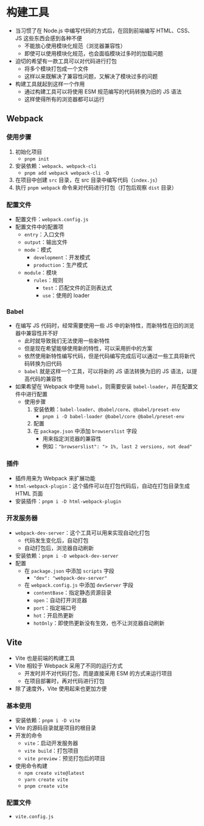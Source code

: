 # 构建工具

- 当习惯了在 Node.js 中编写代码的方式后，在回到前端编写 HTML、CSS、JS 这些东西会感到各种不便
  - 不能放心使用模块化规范（浏览器兼容性）
  - 即使可以使用模块化规范，也会面临模块过多时的加载问题
- 迫切的希望有一款工具可以对代码进行打包
  - 将多个模块打包成一个文件
  - 这样以来既解决了兼容性问题，又解决了模块过多的问题
- 构建工具就起到这样一个作用
  - 通过构建工具可以将使用 ESM 规范编写的代码转换为旧的 JS 语法
  - 这样使得所有的浏览器都可以运行

## Webpack

### 使用步骤

1. 初始化项目
   - `pnpm init`
2. 安装依赖：`webpack`、`webpack-cli`
   - `pnpm add webpack webpack-cli -D`
3. 在项目中创建 `src` 目录，在 src 目录中编写代码（`index.js`）
4. 执行 `pnpm webpack` 命令来对代码进行打包（打包后观察 `dist` 目录）

### 配置文件

- 配置文件：`webpack.config.js`
- 配置文件中的配置项
  - `entry`：入口文件
  - `output`：输出文件
  - `mode`：模式
    - `development`：开发模式
    - `production`：生产模式
  - `module`：模块
    - `rules`：规则
      - `test`：匹配文件的正则表达式
      - `use`：使用的 loader

### Babel

- 在编写 JS 代码时，经常需要使用一些 JS 中的新特性，而新特性在旧的浏览器中兼容性并不好
  - 此时就导致我们无法使用一些新特性
  - 但是现在希望能够使用新的特性，可以采用折中的方案
  - 依然使用新特性编写代码，但是代码编写完成后可以通过一些工具将新代码转换为旧代码
  - `babel` 就是这样一个工具，可以将新的 JS 语法转换为旧的 JS 语法，以提高代码的兼容性
- 如果希望在 Webpack 中使用 `babel`，则需要安装 `babel-loader`，并在配置文件中进行配置
  - 使用步骤
    1. 安装依赖：`babel-loader`、`@babel/core`、`@babel/preset-env`
       - `pnpm i -D babel-loader @babel/core @babel/preset-env`
    2. 配置
    3. 在 `package.json` 中添加 `browserslist` 字段
       - 用来指定浏览器的兼容性
       - 例如：`"browserslist": "> 1%, last 2 versions, not dead"`

### 插件

- 插件用来为 Webpack 来扩展功能
- `html-webpack-plugin`：这个插件可以在打包代码后，自动在打包目录生成 HTML 页面
- 安装插件：`pnpm i -D html-webpack-plugin`

### 开发服务器

- `webpack-dev-server`：这个工具可以用来实现自动化打包
  - 代码发生变化后，自动打包
  - 自动打包后，浏览器自动刷新
- 安装依赖：`pnpm i -D webpack-dev-server`
- 配置
  - 在 `package.json` 中添加 `scripts` 字段
    - `"dev": "webpack-dev-server"`
  - 在 `webpack.config.js` 中添加 `devServer` 字段
    - `contentBase`：指定静态资源目录
    - `open`：自动打开浏览器
    - `port`：指定端口号
    - `hot`：开启热更新
    - `hotOnly`：即使热更新没有生效，也不让浏览器自动刷新

## Vite

- Vite 也是前端的构建工具
- Vite 相较于 Webpack 采用了不同的运行方式
  - 开发时并不对代码打包，而是直接采用 ESM 的方式来运行项目
  - 在项目部署时，再对代码进行打包
- 除了速度外，Vite 使用起来也更加方便

### 基本使用

- 安装依赖：`pnpm i -D vite`
- Vite 的源码目录就是项目的根目录
- 开发的命令
  - `vite`：启动开发服务器
  - `vite build`：打包项目
  - `vite preview`：预览打包后的项目
- 使用命令构建
  - `npm create vite@latest`
  - `yarn create vite`
  - `pnpm create vite`

### 配置文件

- `vite.config.js`
